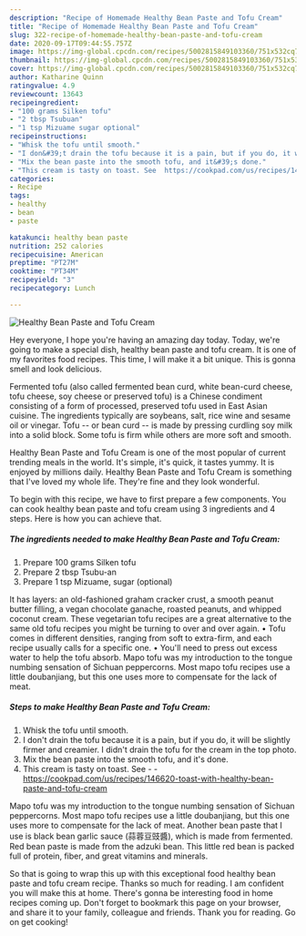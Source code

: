 ```yaml
---
description: "Recipe of Homemade Healthy Bean Paste and Tofu Cream"
title: "Recipe of Homemade Healthy Bean Paste and Tofu Cream"
slug: 322-recipe-of-homemade-healthy-bean-paste-and-tofu-cream
date: 2020-09-17T09:44:55.757Z
image: https://img-global.cpcdn.com/recipes/5002815849103360/751x532cq70/healthy-bean-paste-and-tofu-cream-recipe-main-photo.jpg
thumbnail: https://img-global.cpcdn.com/recipes/5002815849103360/751x532cq70/healthy-bean-paste-and-tofu-cream-recipe-main-photo.jpg
cover: https://img-global.cpcdn.com/recipes/5002815849103360/751x532cq70/healthy-bean-paste-and-tofu-cream-recipe-main-photo.jpg
author: Katharine Quinn
ratingvalue: 4.9
reviewcount: 13643
recipeingredient:
- "100 grams Silken tofu"
- "2 tbsp Tsubuan"
- "1 tsp Mizuame sugar optional"
recipeinstructions:
- "Whisk the tofu until smooth."
- "I don&#39;t drain the tofu because it is a pain, but if you do, it will be slightly firmer and creamier. I didn&#39;t drain the tofu for the cream in the top photo."
- "Mix the bean paste into the smooth tofu, and it&#39;s done."
- "This cream is tasty on toast. See  https://cookpad.com/us/recipes/146620-toast-with-healthy-bean-paste-and-tofu-cream"
categories:
- Recipe
tags:
- healthy
- bean
- paste

katakunci: healthy bean paste 
nutrition: 252 calories
recipecuisine: American
preptime: "PT27M"
cooktime: "PT34M"
recipeyield: "3"
recipecategory: Lunch

---
```



![Healthy Bean Paste and Tofu Cream](https://img-global.cpcdn.com/recipes/5002815849103360/751x532cq70/healthy-bean-paste-and-tofu-cream-recipe-main-photo.jpg)

Hey everyone, I hope you're having an amazing day today. Today, we're going to make a special dish, healthy bean paste and tofu cream. It is one of my favorites food recipes. This time, I will make it a bit unique. This is gonna smell and look delicious.

Fermented tofu (also called fermented bean curd, white bean-curd cheese, tofu cheese, soy cheese or preserved tofu) is a Chinese condiment consisting of a form of processed, preserved tofu used in East Asian cuisine. The ingredients typically are soybeans, salt, rice wine and sesame oil or vinegar. Tofu -- or bean curd -- is made by pressing curdling soy milk into a solid block. Some tofu is firm while others are more soft and smooth.

Healthy Bean Paste and Tofu Cream is one of the most popular of current trending meals in the world. It's simple, it's quick, it tastes yummy. It is enjoyed by millions daily. Healthy Bean Paste and Tofu Cream is something that I've loved my whole life. They're fine and they look wonderful.


To begin with this recipe, we have to first prepare a few components. You can cook healthy bean paste and tofu cream using 3 ingredients and 4 steps. Here is how you can achieve that.

<!--inarticleads1-->

##### The ingredients needed to make Healthy Bean Paste and Tofu Cream:

1. Prepare 100 grams Silken tofu
1. Prepare 2 tbsp Tsubu-an
1. Prepare 1 tsp Mizuame, sugar (optional)


It has layers: an old-fashioned graham cracker crust, a smooth peanut butter filling, a vegan chocolate ganache, roasted peanuts, and whipped coconut cream. These vegetarian tofu recipes are a great alternative to the same old tofu recipes you might be turning to over and over again. • Tofu comes in different densities, ranging from soft to extra-firm, and each recipe usually calls for a specific one. • You&#39;ll need to press out excess water to help the tofu absorb. Mapo tofu was my introduction to the tongue numbing sensation of Sichuan peppercorns. Most mapo tofu recipes use a little doubanjiang, but this one uses more to compensate for the lack of meat. 

<!--inarticleads2-->

##### Steps to make Healthy Bean Paste and Tofu Cream:

1. Whisk the tofu until smooth.
1. I don&#39;t drain the tofu because it is a pain, but if you do, it will be slightly firmer and creamier. I didn&#39;t drain the tofu for the cream in the top photo.
1. Mix the bean paste into the smooth tofu, and it&#39;s done.
1. This cream is tasty on toast. See -  - https://cookpad.com/us/recipes/146620-toast-with-healthy-bean-paste-and-tofu-cream


Mapo tofu was my introduction to the tongue numbing sensation of Sichuan peppercorns. Most mapo tofu recipes use a little doubanjiang, but this one uses more to compensate for the lack of meat. Another bean paste that I use is black bean garlic sauce (蒜蓉豆豉醬), which is made from fermented. Red bean paste is made from the adzuki bean. This little red bean is packed full of protein, fiber, and great vitamins and minerals. 

So that is going to wrap this up with this exceptional food healthy bean paste and tofu cream recipe. Thanks so much for reading. I am confident you will make this at home. There's gonna be interesting food in home recipes coming up. Don't forget to bookmark this page on your browser, and share it to your family, colleague and friends. Thank you for reading. Go on get cooking!
